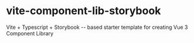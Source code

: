 # vite-component-lib-storybook
Vite + Typescript + Storybook -- based starter template for creating Vue 3 Component Library

